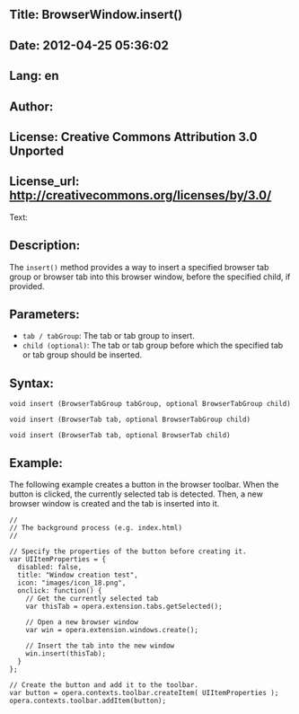 Title: BrowserWindow.insert()
----
Date: 2012-04-25 05:36:02
----
Lang: en
----
Author: 
----
License: Creative Commons Attribution 3.0 Unported
----
License_url: http://creativecommons.org/licenses/by/3.0/
----
Text:

<h2>Description:</h2>

<p>The <code>insert()</code> method provides a way to insert a specified browser tab group or browser tab into this browser window, before the specified child, if provided.</p>

<h2>Parameters:</h2>

<p>
    <ul>
        <li><code>tab / tabGroup</code>: The tab or tab group to insert.</li>
        <li><code>child (optional)</code>: The tab or tab group before which the specified tab or tab group should be inserted.</li>
    </ul>
</p>

<h2>Syntax:</h2>

<p><code>void insert (BrowserTabGroup tabGroup, optional BrowserTabGroup child)</code></p>
<p><code>void insert (BrowserTab tab, optional BrowserTabGroup child)</code></p>
<p><code>void insert (BrowserTab tab, optional BrowserTab child)</code></p>

<h2>Example:</h2>

<p>The following example creates a button in the browser toolbar. When the button is clicked, the currently selected tab is detected. Then, a new browser window is created and the tab is inserted into it.</p>

<pre><code>//
// The background process (e.g. index.html) 
//

// Specify the properties of the button before creating it.
var UIItemProperties = {
  disabled: false,
  title: &quot;Window creation test&quot;,
  icon: &quot;images/icon_18.png&quot;,
  onclick: function() {
    // Get the currently selected tab
    var thisTab = opera.extension.tabs.getSelected();
    
    // Open a new browser window
    var win = opera.extension.windows.create();
    
    // Insert the tab into the new window
    win.insert(thisTab);
  }
};

// Create the button and add it to the toolbar.
var button = opera.contexts.toolbar.createItem( UIItemProperties );  
opera.contexts.toolbar.addItem(button);</code></pre>


